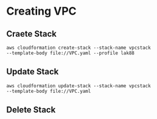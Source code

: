 # Creating VPC

## Craete Stack

<code>aws cloudformation create-stack --stack-name vpcstack --template-body file://VPC.yaml --profile lak88</code>

## Update Stack

<code>aws cloudformation update-stack --stack-name vpcstack --template-body file://VPC.yaml</code>


## Delete Stack